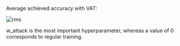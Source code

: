 Average achieved accuracy with VAT:


![rms](https://user-images.githubusercontent.com/26445504/42439104-3616e850-8362-11e8-9015-d37a42cfb130.png)

w_attack is the most important hyperparameter, whereas a value of 0 corresponds to regular training.
